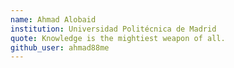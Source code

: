 ```yaml
---
name: Ahmad Alobaid
institution: Universidad Politécnica de Madrid
quote: Knowledge is the mightiest weapon of all.
github_user: ahmad88me
---
```

